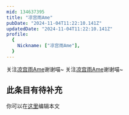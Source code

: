 ```yaml
---
mid: 134637395
title: "凉宫雨Ame"
pubDate: "2024-11-04T11:22:10.141Z"
updatedDate: "2024-11-04T11:22:10.141Z"
profile:
  {
    Nickname: ["凉宫雨Ame"],
  }
---
```


关注[凉宫雨Ame](https://space.bilibili.com/134637395)谢谢喵~ 关注[凉宫雨Ame](https://space.bilibili.com/134637395)谢谢喵~

## 此条目有待补充
你可以在[这里](https://github.com/Yuhanawa/VTuber.ICU-Content/edit/master/v/凉宫雨Ame/index.md)编辑本文
